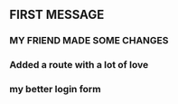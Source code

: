## FIRST MESSAGE

### MY FRIEND MADE SOME CHANGES

### Added a route with a lot of love

### my better login form
